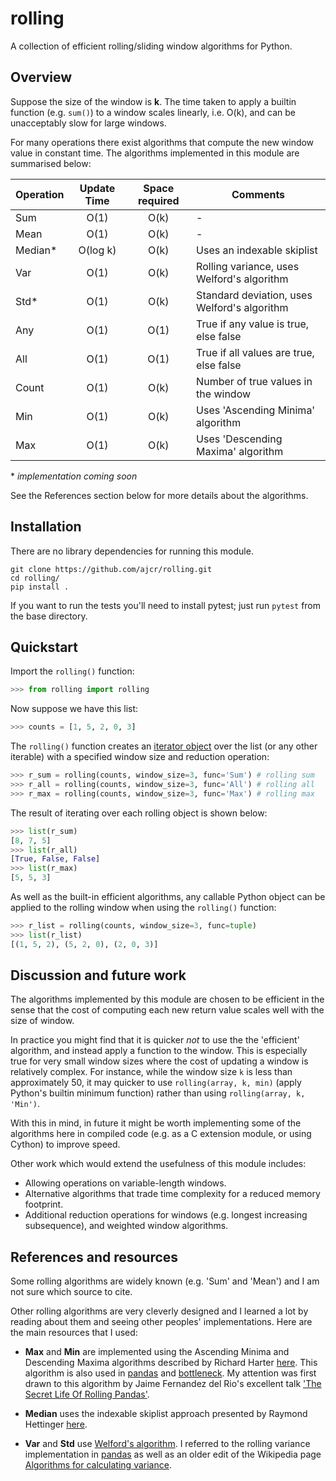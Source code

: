 # rolling

A collection of efficient rolling/sliding window algorithms for Python.

## Overview

Suppose the size of the window is **k**. The time taken to apply a builtin function (e.g. `sum()`) to a window scales linearly, i.e. O(k), and can be unacceptably slow for large windows.

For many operations there exist algorithms that compute the new window value in constant time. The algorithms implemented in this module are summarised below:

| Operation                | Update Time | Space required | Comments |
| ------------------------ |:--------:|:-----:|-----------------------------|
| Sum                      | O(1)     | O(k)  | - |
| Mean                     | O(1)     | O(k)  | - |
| Median*                   | O(log k) | O(k)  | Uses an indexable skiplist |
| Var           | O(1)     | O(k)     | Rolling variance, uses Welford's algorithm |
| Std* | O(1)     | O(k)     | Standard deviation, uses Welford's algorithm |
| Any                      | O(1)     | O(1)  | True if any value is true, else false |
| All                      | O(1)     | O(1)  | True if all values are true, else false |
| Count                    | O(1)     | O(k)  | Number of true values in the window |
| Min                      | O(1)     | O(k)  | Uses 'Ascending Minima' algorithm | 
| Max                      | O(1)     | O(k)  | Uses 'Descending Maxima' algorithm |

\* *implementation coming soon*

See the References section below for more details about the algorithms. 

## Installation

There are no library dependencies for running this module.

```
git clone https://github.com/ajcr/rolling.git
cd rolling/
pip install .
```
If you want to run the tests you'll need to install pytest; just run `pytest` from the base directory.

## Quickstart

Import the `rolling()` function:
```python
>>> from rolling import rolling
```
Now suppose we have this list:
```python
>>> counts = [1, 5, 2, 0, 3]
```
The `rolling()` function creates an [iterator object](https://docs.python.org/3/library/stdtypes.html#iterator-types) over the list (or any other iterable) with a specified window size and reduction operation:
```python
>>> r_sum = rolling(counts, window_size=3, func='Sum') # rolling sum
>>> r_all = rolling(counts, window_size=3, func='All') # rolling all
>>> r_max = rolling(counts, window_size=3, func='Max') # rolling max
```
The result of iterating over each rolling object is shown below:
```python
>>> list(r_sum)
[8, 7, 5]
>>> list(r_all)
[True, False, False]
>>> list(r_max)
[5, 5, 3]
```
As well as the built-in efficient algorithms, any callable Python object can be applied to the rolling window when using the `rolling()` function:
```python
>>> r_list = rolling(counts, window_size=3, func=tuple)
>>> list(r_list)
[(1, 5, 2), (5, 2, 0), (2, 0, 3)]
```

## Discussion and future work

The algorithms implemented by this module are chosen to be efficient in the sense that the cost of computing each new return value scales well with the size of window.

In practice you might find that it is quicker *not* to use the the 'efficient' algorithm, and instead apply a function to the window. This is especially true for very small window sizes where the cost of updating a window is relatively complex. For instance, while the window size `k` is less than approximately 50, it may quicker to use `rolling(array, k, min)` (apply Python's builtin minimum function) rather than using `rolling(array, k, 'Min')`.

With this in mind, in future it might be worth implementing some of the algorithms here in compiled code (e.g. as a C extension module, or using Cython) to improve speed.

Other work which would extend the usefulness of this module includes:

- Allowing operations on variable-length windows.
- Alternative algorithms that trade time complexity for a reduced memory footprint.
- Additional reduction operations for windows (e.g. longest increasing subsequence), and weighted window algorithms.

## References and resources

Some rolling algorithms are widely known (e.g. 'Sum' and 'Mean') and I am not sure which source to cite. 

Other rolling algorithms are very cleverly designed and I learned a lot by reading about them and seeing other peoples' implementations. Here are the main resources that I used:

- **Max** and **Min** are implemented using the Ascending Minima and Descending Maxima algorithms described by Richard Harter [here](http://www.richardhartersworld.com/cri/2001/slidingmin.html). This algorithm is also used in [pandas](http://pandas.pydata.org/) and [bottleneck](https://github.com/kwgoodman/bottleneck). My attention was first drawn to this algorithm by Jaime Fernandez del Rio's excellent talk ['The Secret Life Of Rolling Pandas'](https://www.youtube.com/watch?v=XM_r5La-1tA).

- **Median** uses the indexable skiplist approach presented by Raymond Hettinger [here](http://code.activestate.com/recipes/577073/).

- **Var** and **Std** use [Welford's algorithm](https://en.wikipedia.org/wiki/Algorithms_for_calculating_variance#On-line_algorithm). I referred to the rolling variance implementation in [pandas](https://github.com/pandas-dev/pandas/blob/master/pandas/_libs/window.pyx#L635-L784) as well as an older edit of the Wikipedia page [Algorithms for calculating variance](https://en.wikipedia.org/w/index.php?title=Algorithms_for_calculating_variance&oldid=617145179).

